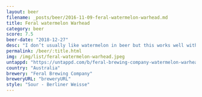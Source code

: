 ```yaml
---
layout: beer
filename: _posts/beer/2016-11-09-feral-watermelon-warhead.md
title: Feral watermelon Warhead
category: beer
score: 7.5
beer-date: "2018-12-27"
desc: "I don’t usually like watermelon in beer but this works well with the sourness. I mean, it’s weak enough to be classed as water, but it’s a nice flavoured water"
permalink: /beer/:title.html
img: /img/list/feral-watermelon-warhead.jpeg
untappd: "https://untappd.com/b/feral-brewing-company-watermelon-warhead/169741"
country: "Australia"
brewery: "Feral Brewing Company"
breweryURL: "breweryURL"
style: "Sour - Berliner Weisse"
---
```

